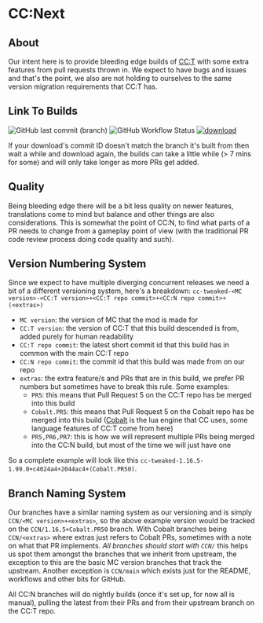 # CC:Next

<!-- TODO: workflows

Each branch needs to
	Pull (rebase?) from upstream
	Pull (rebase?) from its PR (if it has one)
    Fetch custom Cobalt jar (if required)
        lua 5.2 - https://github.com/CC-Next/Cobalt/releases/download/0.5.4%2B859205c%2B484ae62%2B(PR50)/Cobalt-0.5.4+859205c+484ae62+.PR50.jar
	Build
	Test?
	Upload build artifact (and test log?)

Might not be a bad idea to add the commit ids to the artifact names, the builds to take a while and if people are too quick they might grab a build while things are in progress. Date of build could work too.
    Might want to just upload the mod jar too (skipping the other bits)

* auto delete old builds?

* find a way to trigger builds that isn't just nightly

* automatically make new branches when CC:T has a new PR

* auto build docs and host them somewhere (need to edit these files, look for "tweaked")
    * ./illuaminate.sexp
    * ./package-lock.json
    * ./package.json
    * ./doc/index.md

* upload to curseforge and stuff? copycat support? (will need to edit, look for "tweaked")
    * ./build.gradle
    * ./rollup.config.js

TODO: the following files reference CC:T and I'm reluctant to change them
    * ./src/main/resources/data/computercraft/lua/rom/motd.txt
    * ./src/main/java/dan200/computercraft/core/apis/http/request/HttpResponseHandle.java
    * ./src/main/java/dan200/computercraft/api/lua/GenericSource.java
    * ./doc/stub/os.lua
    * ./src/main/resources/data/computercraft/lua/rom/programs/http/wget.lua
    * ./src/main/resources/data/computercraft/lua/rom/programs/http/pastebin.lua
    * ./src/main/resources/data/computercraft/lua/rom/help/whatsnew.md

-->



## About

Our intent here is to provide bleeding edge builds of [CC:T](https://github.com/cc-tweaked/CC-Tweaked) with some extra features from pull requests thrown in. We expect to have bugs and issues and that's the point, we also are not holding to ourselves to the same version migration requirements that CC:T has.

## Link To Builds
![GitHub last commit (branch)](https://img.shields.io/github/last-commit/CC-Next/CC-Next/mc-1.18.x?label=updated)  ![GitHub Workflow Status](https://img.shields.io/github/workflow/status/CC-Next/CC-Next/update-and-build)  [![download](https://img.shields.io/badge/download-latest%20jars-brightgreen)](https://nightly.link/CC-Next/CC-Next/workflows/update-and-build/CCN%2Fmain)

If your download's commit ID doesn't match the branch it's built from then wait a while and download again, the builds can take a little while (> 7 mins for some) and will only take longer as more PRs get added.

## Quality

Being bleeding edge there will be a bit less quality on newer features, translations come to mind but balance and other things are also considerations. This is somewhat the point of CC:N, to find what parts of a PR needs to change from a gameplay point of view (with the traditional PR code review process doing code quality and such).

## Version Numbering System

Since we expect to have multiple diverging concurrent releases we need a bit of a different versioning system, here's a breakdown:
`cc-tweaked-<MC version>-<CC:T version>+<CC:T repo commit>+<CC:N repo commit>+(<extras>)`
<!-- TODO: change cc-tweaked to cc-next just to be extra clear for not being mainline CC:T -->

* `MC version`: the version of MC that the mod is made for
* `CC:T version`: the version of CC:T that this build descended is from, added purely for human readability
* `CC:T repo commit`: the latest short commit id that this build has in common with the main CC:T repo
* `CC:N repo commit`: the commit id that this build was made from on our repo
* `extras`: the extra feature/s and PRs that are in this build, we prefer PR numbers but sometimes have to break this rule. Some examples:
  * `PR5`: this means that Pull Request 5 on the CC:T repo has be merged into this build
  * `Cobalt.PR5`: this means that Pull Request 5 on the Cobalt repo has be merged into this build ([Cobalt](https://github.com/SquidDev/Cobalt) is the lua engine that CC uses, some language features of CC:T come from here)
  * `PR5,PR6,PR7`: this is how we will represent multiple PRs being merged into the CC:N build, but most of the time we will just have one

So a complete example will look like this `cc-tweaked-1.16.5-1.99.0+c4024a4+2044ac4+(Cobalt.PR50)`. <!-- TODO: replace the second commit with a real one -->
<!-- TODO: build server will need to be able to fill in these, the CC:N commit will be difficult -->
<!-- TODO: from @Merith-TK : `cc-tweaked_<version>_<commit>-mc<version>-ccn_<commit>-<extras>` -->

## Branch Naming System

Our branches have a similar naming system as our versioning and is simply `CCN/<MC version>+<extras>`, so the above example version would be tracked on the `CCN/1.16.5+Cobalt.PR50` branch. With Cobalt branches being `CCN/<extras>` where extras just refers to Cobalt PRs, sometimes with a note on what that PR implements. *All branches should start with `CCN/`* this helps us spot them amongst the branches that we inherit from upstream, the exception to this are the basic MC version branches that track the upstream. Another exception is `CCN/main` which exists just for the README, workflows and other bits for GitHub.

All CC:N branches will do nightly builds (once it's set up, for now all is manual<!-- TODO: don't forget to edit this -->), pulling the latest from their PRs and from their upstream branch on the CC:T repo.
